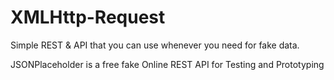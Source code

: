 # XMLHttp-Request

Simple REST & API that you can use whenever you need for fake data.

JSONPlaceholder is a free fake Online REST API for Testing and Prototyping
